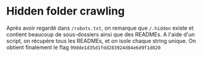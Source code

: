 # Hidden folder crawling

Après avoir regardé dans `/robots.txt`, on remarque que `/.hidden` existe et contient beaucoup de sous-dossiers ainsi que des READMEs.
A l'aide d'un script, on récupère tous les READMEs, et on isole chaque string unique.
On obtient finalement le flag `99dde1d35d1fdd283924d84e6d9f1d820`

